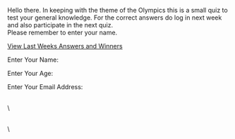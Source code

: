 Hello there. In keeping with the theme of the Olympics this is a small
quiz to test your general knowledge. For the correct answers do log in
next week and also participate in the next quiz.\
Please remember to enter your name.

[View Last Weeks Answers and Winners](quizans.html)

Enter Your Name:

Enter Your Age:

Enter Your Email Address:

\
\

\
\
